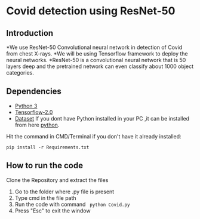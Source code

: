 # Covid detection using ResNet-50

## Introduction

*We use ResNet-50 Convolutional neural network in detection of Covid from chest X-rays.
*We will be using Tensorflow framework to deploy the neural networks.
*ResNet-50 is a convolutional neural network that is 50 layers deep and the pretrained network can even classify about 1000 object categories.


## Dependencies

* [Python 3](https://www.python.org/)
*  [Tensorflow-2.0](https://www.tensorflow.org/)
*  [Dataset](https://www.dropbox.com/s/e1r2laj50nh4tez/COVID-19_Radiography_Dataset.zip?dl=0)
If you dont have Python installed in your PC ,it can be installed from here [python](https://www.python.org/downloads/).

Hit the command in CMD/Terminal if you don't have it already installed:

    pip install -r Requirements.txt

    
## How to run the code
Clone the Repository and extract the files

1. Go to the folder where .py file is present
2. Type cmd in the file path 
2. Run the code with command ` python Covid.py`
3. Press "Esc" to exit the window

